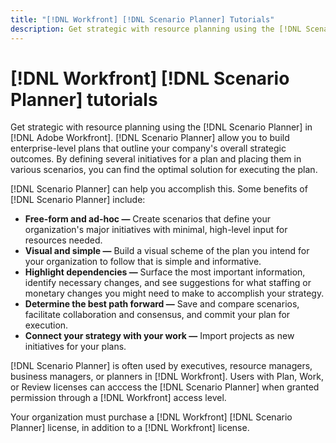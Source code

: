 ```yaml
---
title: "[!DNL Workfront] [!DNL Scenario Planner] Tutorials"
description: Get strategic with resource planning using the [!DNL Scenario Planner] in [!DNL Adobe Workfront].
---
```

# [!DNL Workfront] [!DNL Scenario Planner] tutorials

Get strategic with resource planning using the [!DNL Scenario Planner] in [!DNL Adobe Workfront]. [!DNL Scenario Planner] allow you to build enterprise-level plans that outline your company's overall strategic outcomes. By defining several initiatives for a plan and placing them in various scenarios, you can find the optimal solution for executing the plan.

[!DNL Scenario Planner] can help you accomplish this. Some benefits of [!DNL Scenario Planner] include:

* **Free-form and ad-hoc —** Create scenarios that define your organization's major initiatives with minimal, high-level input for resources needed.
* **Visual and simple —** Build a visual scheme of the plan you intend for your organization to follow that is simple and informative.
* **Highlight dependencies —** Surface the most important information, identify necessary changes, and see suggestions for what staffing or monetary changes you might need to make to accomplish your strategy.
* **Determine the best path forward —** Save and compare scenarios, facilitate collaboration and consensus, and commit your plan for execution.
* **Connect your strategy with your work —** Import projects as new initiatives for your plans.

[!DNL Scenario Planner] is often used by executives, resource managers, business managers, or planners in [!DNL Workfront]. Users with Plan, Work, or Review licenses can acccess the [!DNL Scenario Planner] when granted permission through a [!DNL Workfront] access level.

Your organization must purchase a [!DNL Workfront] [!DNL Scenario Planner] license, in addition to a [!DNL Workfront] license.

<!--
This is the landing page of the user guide. It should be the first list item in the TOC.md file.

See other user landing pages to get ideas.
-->
